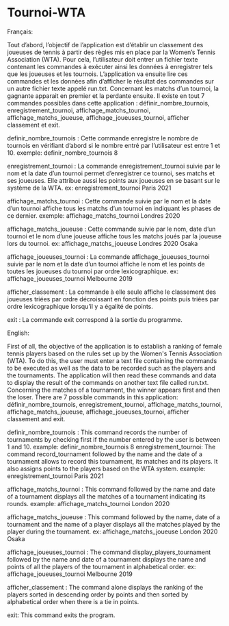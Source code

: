 # Tournoi-WTA

Français:

Tout d’abord, l’objectif de l’application est d’établir un classement des joueuses de tennis à partir des règles mis en place par la Women’s Tennis Association (WTA). Pour cela, l’utilisateur doit entrer un fichier texte contenant les commandes à exécuter ainsi les données à enregistrer tels que les joueuses et les tournois. L’application va ensuite lire ces commandes et les données afin d’afficher le résultat des commandes sur un autre fichier texte appelé run.txt. Concernant les matchs d’un tournoi, la gagnante apparait en premier et la perdante ensuite.  Il existe en tout 7 commandes possibles dans cette application : définir_nombre_tournois, enregistrement_tournoi, affichage_matchs_tournoi, affichage_matchs_joueuse, affichage_joueuses_tournoi, afficher classement et exit.

definir_nombre_tournois :
	Cette commande enregistre le nombre de tournois en vérifiant d’abord si le nombre entré par l’utilisateur est entre 1 et 10.
  exemple: definir_nombre_tournois 8

enregistrement_tournoi :
	La commande enregistrement_tournoi suivie par le nom et la date d’un tournoi permet d’enregistrer ce tournoi, ses matchs et ses joueuses. Elle attribue aussi les points aux joueuses     en se basant sur le système de la WTA.
  ex: enregistrement_tournoi Paris 2021

affichage_matchs_tournoi :
	Cette commande suivie par le nom et la date d’un tournoi affiche tous les matchs d’un tournoi en indiquant les phases de ce dernier. 
  exemple: affichage_matchs_tournoi Londres 2020

affichage_matchs_joueuse :
	Cette commande suivie par le nom, date d’un tournoi et le nom d’une joueuse affiche tous les matchs joués par la joueuse lors du tournoi.
  ex: affichage_matchs_joueuse Londres 2020 Osaka

affichage_joueuses_tournoi :
	La commande affichage_joueuses_tournoi suivie par le nom et la date d’un tournoi affiche le nom et les points de toutes les joueuses du tournoi par ordre lexicographique.
  ex: affichage_joueuses_tournoi Melbourne 2019

afficher_classement :
	La commande à elle seule affiche le classement des joueuses triées par ordre décroissant en fonction des points puis triées par ordre lexicographique lorsqu’il y a égalité de points.

exit :
	La commande exit correspond à la sortie du programme.



English:

First of all, the objective of the application is to establish a ranking of female tennis players based on the rules set up by the Women's Tennis Association (WTA). To do this, the user must enter a text file containing the commands to be executed as well as the data to be recorded such as the players and the tournaments. The application will then read these commands and data to display the result of the commands on another text file called run.txt. Concerning the matches of a tournament, the winner appears first and then the loser. There are 7 possible commands in this application: définir_nombre_tournois, enregistrement_tournoi, affichage_matchs_tournoi, affichage_matchs_joueuse, affichage_joueuses_tournoi, afficher classement and exit.

definir_nombre_tournois : This command records the number of tournaments by checking first if the number entered by the user is between 1 and 10. example: definir_nombre_tournois 8
enregistrement_tournoi: The command record_tournament followed by the name and the date of a tournament allows to record this tournament, its matches and its players. It also assigns points to the players based on the WTA system. example: enregistrement_tournoi Paris 2021

affichage_matchs_tournoi : 
	This command followed by the name and date of a tournament displays all the matches of a tournament indicating its rounds. example: affichage_matchs_tournoi London 2020

affichage_matchs_joueuse : 
	This command followed by the name, date of a tournament and the name of a player displays all the matches played by the player during the tournament. ex: 			affichage_matchs_joueuse London 2020 Osaka

affichage_joueuses_tournoi  : 
	The command display_players_tournament followed by the name and date of a tournament displays the name and points of all the players of the tournament in alphabetical	  	  order. ex: affichage_joueuses_tournoi Melbourne 2019

afficher_classement : 
	The command alone displays the ranking of the players sorted in descending order by points and then sorted by alphabetical order when there is a tie in points.
	
exit:
	This command exits the program.
